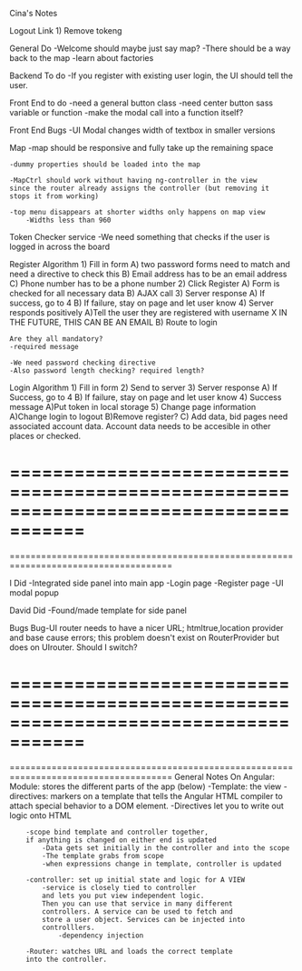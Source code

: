 Cina's Notes



Logout Link
    1) Remove tokeng
    
    
General Do
    -Welcome should maybe just say map?
    -There should be a way back to the map
    -learn about factories
    
    
    
Backend To do
    -If you register with existing user login, the UI should tell the user.
    
    
Front End to do
    -need a general button class
    -need center button sass variable or function
    -make the modal call into a function itself?
    
Front End Bugs
    -UI Modal changes width of textbox in smaller versions


Map
    -map should be responsive and fully take up the remaining space
    
    -dummy properties should be loaded into the map
    
    -MapCtrl should work without having ng-controller in the view
    since the router already assigns the controller (but removing it
    stops it from working)
    
    -top menu disappears at shorter widths only happens on map view
        -Widths less than 960

Token Checker service
    -We need something that checks if the user is logged in across the board
    
    
Register Algorithm
    1) Fill in form
        A) two password forms need to match and need a directive to check this
        B) Email address has to be an email address
        C) Phone number has to be a phone number
    2) Click Register
        A) Form is checked for all necessary data
        B) AJAX call
    3) Server response
        A) If success, go to 4
        B) If failure, stay on page and let user know
    4) Server responds positively
        A)Tell the user they are registered with username X
         IN THE FUTURE, THIS CAN BE AN EMAIL
        B) Route to login
    
    Are they all mandatory?
    -required message
    
    -We need password checking directive
    -Also password length checking? required length?
    
        
Login Algorithm
    1) Fill in form
    2) Send to server
    3) Server response
        A) If Success, go to 4
        B) If failure, stay on page and let user know
    4) Success message
        A)Put token in local storage
    5) Change page information
            A)Change login to logout
            B)Remove register?
            C) Add data, bid pages need associated account data.
            Account data needs to be accesible in other places or checked.
            

    
    
=====================================================================================        
=====================================================================================        
=====================================================================================
    
I Did
    -Integrated side panel into main app
    -Login page
    -Register page
    -UI modal popup
    
David Did
    -Found/made template for side panel




Bugs
    Bug-UI router needs to have a nicer URL; htmltrue,location provider
        and base cause errors; this problem doesn't exist on RouterProvider
        but does on UIrouter. Should I switch?
        
        
        
        
=====================================================================================        
=====================================================================================        
=====================================================================================
General Notes On Angular:
    Module: stores the different parts of the app (below)
        -Template: the view
            -directives: markers on a template
            that tells the Angular HTML compiler
            to attach special behavior
            to a DOM element.
            -Directives let you to write out logic onto HTML    
    
        -scope bind template and controller together,
        if anything is changed on either end is updated
            -Data gets set initially in the controller and into the scope
            -The template grabs from scope
            -when expressions change in template, controller is updated
    
        -controller: set up initial state and logic for A VIEW
            -service is closely tied to controller
            and lets you put view independent logic.
            Then you can use that service in many different
            controllers. A service can be used to fetch and
            store a user object. Services can be injected into
            controlllers.
                -dependency injection
    
        -Router: watches URL and loads the correct template
        into the controller.
        
        
        

    
